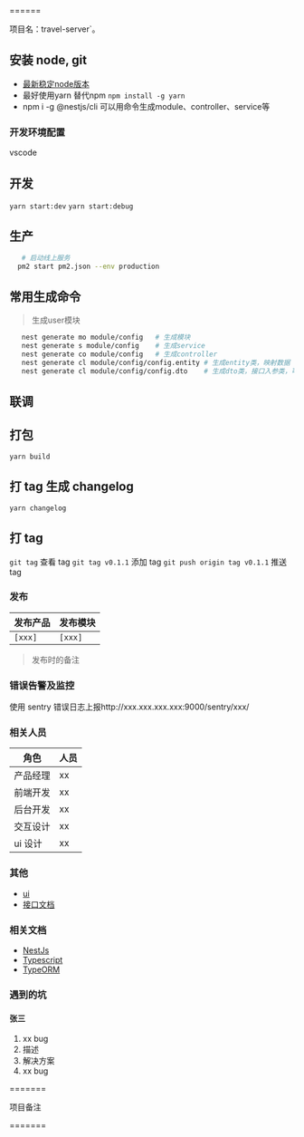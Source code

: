 ======

项目名：travel-server`。

## 安装 node, git

- [最新稳定node版本](https://nodejs.org/en/)
- 最好使用yarn 替代npm `npm install -g yarn`
- npm i -g @nestjs/cli 可以用命令生成module、controller、service等
  
### 开发环境配置

vscode

## 开发

`yarn start:dev`
`yarn start:debug`

## 生产

```sh
   # 启动线上服务
  pm2 start pm2.json --env production
```

## 常用生成命令

> 生成user模块

   ```sh
      nest generate mo module/config   # 生成模块
      nest generate s module/config    # 生成service
      nest generate co module/config   # 生成controller
      nest generate cl module/config/config.entity # 生成entity类，映射数据
      nest generate cl module/config/config.dto    # 生成dto类，接口入参类，可以加验证规则

   ```

## 联调

## 打包

`yarn build`

## 打 tag 生成 changelog

`yarn changelog`

## 打 tag

`git tag` 查看 tag
`git tag v0.1.1` 添加 tag
`git push origin tag v0.1.1` 推送 tag

### 发布

| 发布产品 | 发布模块 |
| -------- | -------- |
| `[xxx]`  | `[xxx]`  |

> 发布时的备注

### 错误告警及监控

使用 sentry 错误日志上报http://xxx.xxx.xxx.xxx:9000/sentry/xxx/

### 相关人员

| 角色     | 人员 |
| -------- | ---- |
| 产品经理 | xx   |
| 前端开发 | xx   |
| 后台开发 | xx   |
| 交互设计 | xx   |
| ui 设计  | xx   |

### 其他

- [ui](xx)
- [接口文档](xx)

### 相关文档

- [NestJs](https://docs.nestjs.com/)
- [Typescript](https://www.tslang.cn/)
- [TypeORM](https://github.com/typeorm/typeorm)

### 遇到的坑

#### 张三

1. xx bug
1. 描述
1. 解决方案
1. xx bug

=======

项目备注

=======
